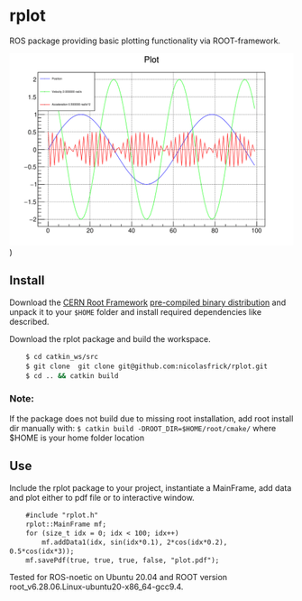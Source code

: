 # rplot
ROS package providing basic plotting functionality via ROOT-framework. 

![alt text](https://github.com/nicolasfrick/rplot/blob/main/out/plot.png)) 

## Install
Download the [CERN Root Framework](https://root.cern) [pre-compiled binary distribution](https://root.cern/install/#download-a-pre-compiled-binary-distribution) and unpack it to your `$HOME` folder and install required dependencies like described.

Download the rplot package and build the workspace.

```bash
    $ cd catkin_ws/src
    $ git clone  git clone git@github.com:nicolasfrick/rplot.git
    $ cd .. && catkin build
```

### Note:
If the package does not build due to missing root installation, add root install dir manually with:
`$ catkin build -DROOT_DIR=$HOME/root/cmake/` where $HOME is your home folder location

## Use
Include the rplot package to your project, instantiate a MainFrame, add data and plot either to pdf file or to interactive window.

```
    #include "rplot.h"
    rplot::MainFrame mf;
    for (size_t idx = 0; idx < 100; idx++)
        mf.addData1(idx, sin(idx*0.1), 2*cos(idx*0.2), 0.5*cos(idx*3));
    mf.savePdf(true, true, true, false, "plot.pdf");
```

Tested for ROS-noetic on Ubuntu 20.04 and ROOT version root_v6.28.06.Linux-ubuntu20-x86_64-gcc9.4.
